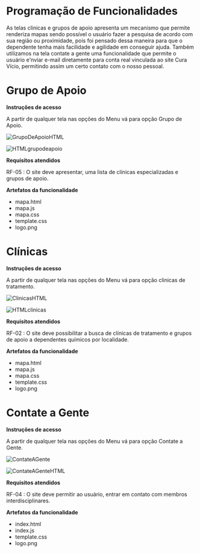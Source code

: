 # Programação de Funcionalidades

 As telas  clinicas e grupos de apoio apresenta um mecanismo que permite renderiza 
mapas sendo possível o usuário fazer a pesquisa de acordo com sua região ou 
proximidade, pois foi pensado dessa maneira para que o dependente tenha mais 
facilidade e agilidade em conseguir ajuda.
 Também utilizamos na tela contate a gente uma funcionalidade que permite o usuário 
e'nviar e-mail diretamente para conta real vinculada ao site Cura Vício, permitindo 
assim um certo contato com o nosso pessoal.

# Grupo de Apoio

**Instruções de acesso**

A partir de qualquer tela nas opções do Menu vá para opção Grupo de Apoio.


![GrupoDeApoioHTML](https://user-images.githubusercontent.com/100388026/175843426-5a0b009a-a342-4ecf-bd45-c03b185eec56.png)

![HTMLgrupodeapoio](https://user-images.githubusercontent.com/100388026/175843446-22c69377-d9b3-4da6-844c-f080538e05a2.png)


**Requisitos atendidos**

RF-05 :  O site deve apresentar, uma lista de clínicas especializadas e grupos de apoio.

**Artefatos da funcionalidade**
- mapa.html
- mapa.js
- mapa.css
- template.css
- logo.png


# Clínicas

**Instruções de acesso**

A partir de qualquer tela nas opções do Menu vá para opção clinicas
de tratamento.

![ClinicasHTML](https://user-images.githubusercontent.com/100388026/175843383-551d28b9-8bb4-4ff6-a9f8-8bd318875b0a.png)

![HTMLclinicas](https://user-images.githubusercontent.com/100388026/175843405-4bf7a5d6-22c3-4fa7-81e6-f7025d2464a2.png)

**Requisitos atendidos**

RF-02 : O site deve possibilitar a busca de clínicas de tratamento e grupos de apoio a dependentes químicos por localidade.

**Artefatos da funcionalidade**
- mapa.html
- mapa.js
- mapa.css
- template.css
- logo.png


# Contate a Gente
**Instruções de acesso**

A partir de qualquer tela nas opções do Menu vá para opção Contate a Gente.

![ContateAGente](https://user-images.githubusercontent.com/100388026/175843477-38731d83-65de-4c04-88e1-97011e6f70d9.png)

![ContateAGenteHTML](https://user-images.githubusercontent.com/100388026/175843492-b2a2160a-73ee-4c36-a6cc-1c78d8a53c54.png)

**Requisitos atendidos**

RF-04 : O site deve permitir ao usuário, entrar em contato com membros interdisciplinares.


**Artefatos da funcionalidade**
- index.html
- index.js
- template.css
- logo.png
